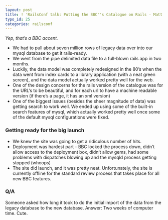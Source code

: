```yaml
---
layout: post
title: ! 'RailsConf talk: Putting the BBC''s Catalogue on Rails - Matt Biddulph'
typo_id: 25
categories: railsconf
---
```

*Yep, that’s a BBC accent.*

-   We had to pull about seven million rows of legacy data over into our mysql database to get it rails-ready.
-   We went from the pipe delimited data file to a full-blown rails app in two months.
-   Luckily, the data model was completely redesigned in the 80’s when the data went from index cards to a library application (with a neat green screen), and the data model actually worked pretty well for the web.
-   One of the design concerns for the rails version of the catalogue was for the URL’s to be beautiful, and for each url to have a machine readable version (if there’s a page, it has an xml version)
-   One of the biggest issues (besides the sheer magnitude of data) was getting search to work well. We ended up using some of the built-in search features of mysql, which actually worked pretty well once some of the default mysql configurations were fixed.

### Getting ready for the big launch

-   We knew the site was going to get a ridiculous number of hits.
-   Deployment was hardest part - BBC locked the process down, didn’t allow access to the deployment box, didn’t allow gems, had some problems with dispatches blowing up and the mysqld process getting stopped (whoops)
-   The site did launch, and it was pretty neat. Unfortunately, the site is currently offline for the standard review process that takes place for all new BBC features.

### Q/A

Someone asked how long it took to do the initial import of the data from the legacy database to the new database. Answer: Two weeks of computer time. Cute.
